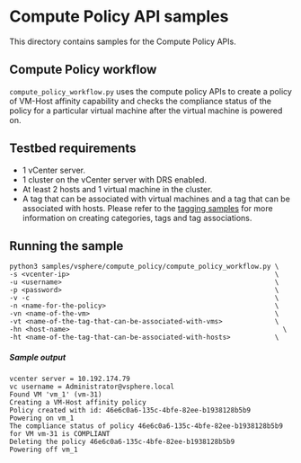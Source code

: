 # Compute Policy API samples

This directory contains samples for the Compute Policy APIs.

## Compute Policy workflow
`compute_policy_workflow.py` uses the compute policy APIs to create a policy of VM-Host affinity capability and checks the compliance status of the policy for a particular virtual machine after the virtual machine is powered on.

## Testbed requirements
- 1 vCenter server.
- 1 cluster on the vCenter server with DRS enabled.
- At least 2 hosts and 1 virtual machine in the cluster.
- A tag that can be associated with virtual machines and a tag that can be associated with hosts. Please refer to the [tagging samples](https://gitlab.eng.vmware.com/vapi-sdk/vsphere-automation-sdk-python/tree/cloud/samples/vsphere/tagging) for more information on creating categories, tags and tag associations.

## Running the sample
```
python3 samples/vsphere/compute_policy/compute_policy_workflow.py \
-s <vcenter-ip>                                                   \
-u <username>                                                     \
-p <password>                                                     \
-v -c                                                             \
-n <name-for-the-policy>                                          \
-vn <name-of-the-vm>                                              \
-vt <name-of-the-tag-that-can-be-associated-with-vms>             \
-hn <host-name>                                                     \
-ht <name-of-the-tag-that-can-be-associated-with-hosts>           \
```

##### Sample output
```
vcenter server = 10.192.174.79
vc username = Administrator@vsphere.local
Found VM 'vm_1' (vm-31)
Creating a VM-Host affinity policy
Policy created with id: 46e6c0a6-135c-4bfe-82ee-b1938128b5b9
Powering on vm_1
The compliance status of policy 46e6c0a6-135c-4bfe-82ee-b1938128b5b9 for VM vm-31 is COMPLIANT
Deleting the policy 46e6c0a6-135c-4bfe-82ee-b1938128b5b9
Powering off vm_1
```
